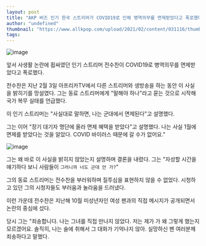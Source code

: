 ```yaml
---
layout: post
title: "AKP 버즈 인기 한국 스트리머가 COVID19로 인해 병역의무를 면제받았다고 폭로했다."
author: "undefined"
thumbnail: "https://www.allkpop.com/upload/2021/02/content/031116/thumb/1612369015-image.png"
tags: 
---
```



![image](https://www.allkpop.com/upload/2021/02/content/031116/1612369015-image.png)

앞서 사생활 논란에 휩싸였던 인기 스트리머 전수찬이 COVID19로 병역의무를 면제받았다고 폭로했다.

전수찬은 지난 2월 3일 아프리카TV에서 다른 스트리머와 생방송을 하는 동안 이 사실을 밝히기를 망설였다. 그는 동료 스트리머에게 "말해야 하나"라고 묻는 것으로 시작해 국가 복무 실태를 언급했다.

이 인기 스트리머는 "사실대로 말하면, 나는 군대에서 면제된다"고 설명했다.

그는 이어 "장기 대기자 명단에 올라 면제 혜택을 받았다"고 설명했다. 나는 사실 1월에 면제를 받았다는 것을 알았다. COVID 바이러스 때문에 갈 수가 없어요."

![image](https://www.allkpop.com/upload/2021/02/content/031119/1612369154-image.png)

그는 왜 바로 이 사실을 밝히지 않았는지 설명하며 결론을 내렸다. 그는 "자성할 시간을 얘기하다 보니 사람들이 `그러니까 너도 군대 안 가?`"

그의 동료 스트리머는 전수찬을 부러워하며 질투심을 표현하지 않을 수 없었다. 시청하고 있던 그의 시청자들도 부러움과 놀라움을 드러냈다.

이런 가운데 전수찬은 지난해 10월 미성년자인 여성 팬과의 직접 메시지가 공개되면서 논란의 중심에 섰다.

당시 그는 "죄송합니다. 나는 그녀를 직접 만나지 않았다. 저는 제가 가 왜 그렇게 했는지 모르겠어요. 솔직히, 나는 술에 취해서 그 대화가 기억나지 않아. 실망하신 팬 여러분께 죄송하다고 말했다.